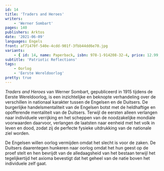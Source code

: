 ```yaml
---
id: 14
title: 'Traders and Heroes'
writers:
    - 'Werner Sombart'
pages: 140
publishers: Arktos
date: '2021-06-09'
languages: Engels
front: af71470f-540e-4cdd-901f-3fbb44dd6e70.jpg
variants:
    - { id: 14, name: Paperback, isbn: 978-1-914208-32-4, price: 12.99, out_of_stock: 0 }
subtitle: 'Patriotic Reflections'
tags:
    - Oorlog
    - 'Eerste Wereldoorlog'
pretty: true
---
```


*Traders and Heroes* van Werner Sombart, gepubliceerd in 1915 tijdens de Eerste Wereldoorlog, is een inzichtelijke en beknopte verhandeling over de verschillen in nationaal karakter tussen de Engelsen en de Duitsers. De burgerlijke handelsmentaliteit van de Engelsen botst met de heldhaftige en opofferende mentaliteit van de Duitsers. Terwijl de eersten alleen verlangen naar individuele verrijking en het scheppen van de noodzakelijke mondiale voorwaarden daarvoor, verlangen de laatsten naar eenheid met het volk in leven en dood, zodat zij de perfecte fysieke uitdrukking van de nationale ziel worden.

De Engelsen willen oorlog vermijden omdat het slecht is voor de zaken. De Duitsers daarentegen hunkeren naar oorlog omdat het hun geest op de proef stelt en hen bevrijdt van de alledaagsheid van het bestaan terwijl het tegelijkertijd het axioma bevestigt dat het geheel van de natie boven het individuele zelf gaat.
